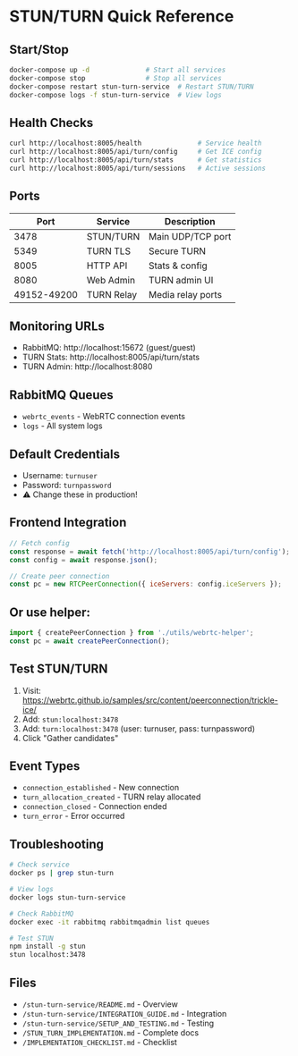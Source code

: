 # STUN/TURN Quick Reference

## Start/Stop
```bash
docker-compose up -d              # Start all services
docker-compose stop               # Stop all services  
docker-compose restart stun-turn-service  # Restart STUN/TURN
docker-compose logs -f stun-turn-service  # View logs
```

## Health Checks
```bash
curl http://localhost:8005/health              # Service health
curl http://localhost:8005/api/turn/config     # Get ICE config
curl http://localhost:8005/api/turn/stats      # Get statistics
curl http://localhost:8005/api/turn/sessions   # Active sessions
```

## Ports
| Port | Service | Description |
|------|---------|-------------|
| 3478 | STUN/TURN | Main UDP/TCP port |
| 5349 | TURN TLS | Secure TURN |
| 8005 | HTTP API | Stats & config |
| 8080 | Web Admin | TURN admin UI |
| 49152-49200 | TURN Relay | Media relay ports |

## Monitoring URLs
- RabbitMQ: http://localhost:15672 (guest/guest)
- TURN Stats: http://localhost:8005/api/turn/stats
- TURN Admin: http://localhost:8080

## RabbitMQ Queues
- `webrtc_events` - WebRTC connection events
- `logs` - All system logs

## Default Credentials
- Username: `turnuser`
- Password: `turnpassword`
- ⚠️ Change these in production!

## Frontend Integration
```javascript
// Fetch config
const response = await fetch('http://localhost:8005/api/turn/config');
const config = await response.json();

// Create peer connection
const pc = new RTCPeerConnection({ iceServers: config.iceServers });
```

## Or use helper:
```javascript
import { createPeerConnection } from './utils/webrtc-helper';
const pc = await createPeerConnection();
```

## Test STUN/TURN
1. Visit: https://webrtc.github.io/samples/src/content/peerconnection/trickle-ice/
2. Add: `stun:localhost:3478`
3. Add: `turn:localhost:3478` (user: turnuser, pass: turnpassword)
4. Click "Gather candidates"

## Event Types
- `connection_established` - New connection
- `turn_allocation_created` - TURN relay allocated
- `connection_closed` - Connection ended
- `turn_error` - Error occurred

## Troubleshooting
```bash
# Check service
docker ps | grep stun-turn

# View logs
docker logs stun-turn-service

# Check RabbitMQ
docker exec -it rabbitmq rabbitmqadmin list queues

# Test STUN
npm install -g stun
stun localhost:3478
```

## Files
- `/stun-turn-service/README.md` - Overview
- `/stun-turn-service/INTEGRATION_GUIDE.md` - Integration
- `/stun-turn-service/SETUP_AND_TESTING.md` - Testing
- `/STUN_TURN_IMPLEMENTATION.md` - Complete docs
- `/IMPLEMENTATION_CHECKLIST.md` - Checklist
